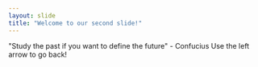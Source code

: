 ```yaml
---
layout: slide
title: "Welcome to our second slide!"
---
```

"Study the past if you want to define the future" - Confucius
Use the left arrow to go back!

